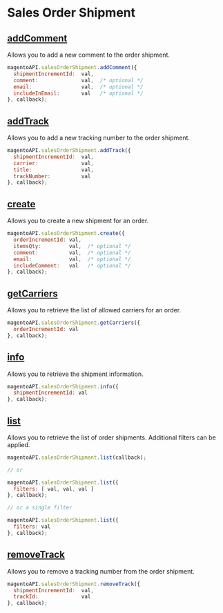 # Sales Order Shipment

## [addComment](http://www.magentocommerce.com/api/soap/sales/salesOrderShipment/sales_order_shipment.addComment.html)

Allows you to add a new comment to the order shipment.

```js
magentoAPI.salesOrderShipment.addComment({
  shipmentIncrementId:  val,
  comment:              val,  /* optional */
  email:                val,  /* optional */
  includeInEmail:       val   /* optional */
}, callback);
```

## [addTrack](http://www.magentocommerce.com/api/soap/sales/salesOrderShipment/sales_order_shipment.addTrack.html)

Allows you to add a new tracking number to the order shipment.

```js
magentoAPI.salesOrderShipment.addTrack({
  shipmentIncrementId:  val,
  carrier:              val,
  title:                val,
  trackNumber:          val
}, callback);
```

## [create](http://www.magentocommerce.com/api/soap/sales/salesOrderShipment/sales_order_shipment.create.html)

Allows you to create a new shipment for an order.

```js
magentoAPI.salesOrderShipment.create({
  orderIncrementId: val,
  itemsQty:         val,  /* optional */
  comment:          val,  /* optional */
  email:            val,  /* optional */
  includeComment:   val   /* optional */
}, callback);
```

## [getCarriers](http://www.magentocommerce.com/api/soap/sales/salesOrderShipment/sales_order_shipment.getCarriers.html)

Allows you to retrieve the list of allowed carriers for an order.

```js
magentoAPI.salesOrderShipment.getCarriers({
  orderIncrementId: val
}, callback);
```

## [info](http://www.magentocommerce.com/api/soap/sales/salesOrderShipment/sales_order_shipment.info.html)

Allows you to retrieve the shipment information.

```js
magentoAPI.salesOrderShipment.info({
  shipmentIncrementId: val
}, callback);
```

## [list](http://www.magentocommerce.com/api/soap/sales/salesOrderShipment/sales_order_shipment.list.html)

Allows you to retrieve the list of order shipments. Additional filters can be applied.

```js
magentoAPI.salesOrderShipment.list(callback);

// or 

magentoAPI.salesOrderShipment.list({
  filters: [ val, val, val ]
}, callback);

// or a single filter

magentoAPI.salesOrderShipment.list({
  filters: val
}, callback);
```

## [removeTrack](http://www.magentocommerce.com/api/soap/sales/salesOrderShipment/sales_order_shipment.removeTrack.html)

Allows you to remove a tracking number from the order shipment.

```js
magentoAPI.salesOrderShipment.removeTrack({
  shipmentIncrementId:  val,
  trackId:              val
}, callback);
```